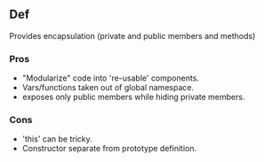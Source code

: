 ## Def

Provides encapsulation (private and public members and methods)

### Pros

 + "Modularize" code into 're-usable' components.
 + Vars/functions taken out of global namespace.
 + exposes only public members while hiding private members.
 
### Cons
 
 + 'this' can be tricky.
 + Constructor separate from prototype definition.
 